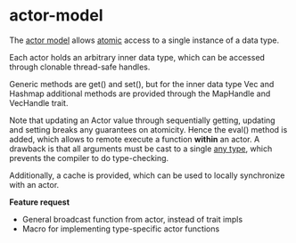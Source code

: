 # actor-model

The [actor model](https://en.wikipedia.org/wiki/Actor_model) allows [atomic](https://www.codingem.com/atomic-meaning-in-programming/) access to a single instance of a data type.

Each actor holds an arbitrary inner data type, which can be accessed through clonable thread-safe handles.

Generic methods are get() and set(), but for the inner data type Vec and Hashmap additional methods are provided through the MapHandle and VecHandle trait.

Note that updating an Actor value through sequentially getting, updating and setting breaks any guarantees on atomicity. Hence the eval() method is added, which allows to remote execute a function **within** an actor. A drawback is that all arguments must be cast to a single [any type](https://doc.rust-lang.org/std/any/index.html), which prevents the compiler to do type-checking.

Additionally, a cache is provided, which can be used to locally synchronize with an actor.

**Feature request**

- General broadcast function from actor, instead of trait impls
- Macro for implementing type-specific actor functions
